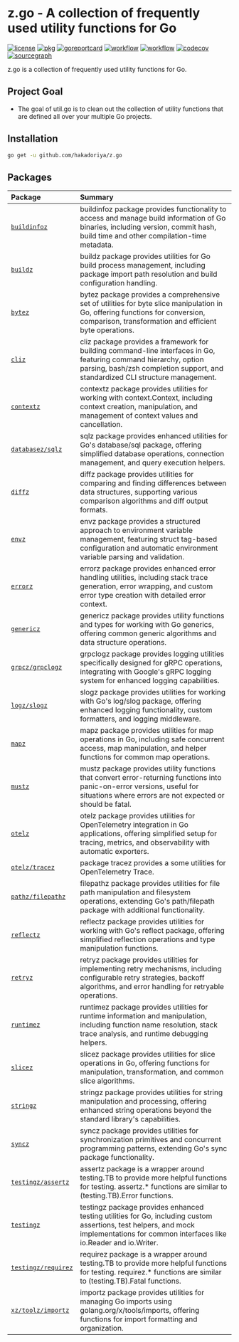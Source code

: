 # z.go - A collection of frequently used utility functions for Go

[![license](https://img.shields.io/github/license/hakadoriya/z.go)](LICENSE)
[![pkg](https://pkg.go.dev/badge/github.com/hakadoriya/z.go)](https://pkg.go.dev/github.com/hakadoriya/z.go)
[![goreportcard](https://goreportcard.com/badge/github.com/hakadoriya/z.go)](https://goreportcard.com/report/github.com/hakadoriya/z.go)
[![workflow](https://github.com/hakadoriya/z.go/workflows/go-lint/badge.svg)](https://github.com/hakadoriya/z.go/tree/main)
[![workflow](https://github.com/hakadoriya/z.go/workflows/go-test/badge.svg)](https://github.com/hakadoriya/z.go/tree/main)
[![codecov](https://codecov.io/gh/hakadoriya/z.go/branch/main/graph/badge.svg?token=4UML9FB7BX)](https://codecov.io/gh/hakadoriya/z.go)
[![sourcegraph](https://sourcegraph.com/github.com/hakadoriya/z.go/-/badge.svg)](https://sourcegraph.com/github.com/hakadoriya/z.go)

z.go is a collection of frequently used utility functions for Go.

## Project Goal

- The goal of util.go is to clean out the collection of utility functions that are defined all over your multiple Go projects.

## Installation

```bash
go get -u github.com/hakadoriya/z.go
```

## Packages

<!-- CODE GENERATED BY UPDATE-README. DO NOT EDIT. GO PACKAGE CONTENT START -->

| Package | Summary |
|:--------|:--------|
| [`buildinfoz`](./buildinfoz) | buildinfoz package provides functionality to access and manage build information of Go binaries, including version, commit hash, build time and other compilation-time metadata. |
| [`buildz`](./buildz) | buildz package provides utilities for Go build process management, including package import path resolution and build configuration handling. |
| [`bytez`](./bytez) | bytez package provides a comprehensive set of utilities for byte slice manipulation in Go, offering functions for conversion, comparison, transformation and efficient byte operations. |
| [`cliz`](./cliz) | cliz package provides a framework for building command-line interfaces in Go, featuring command hierarchy, option parsing, bash/zsh completion support, and standardized CLI structure management. |
| [`contextz`](./contextz) | contextz package provides utilities for working with context.Context, including context creation, manipulation, and management of context values and cancellation. |
| [`databasez/sqlz`](./databasez/sqlz) | sqlz package provides enhanced utilities for Go's database/sql package, offering simplified database operations, connection management, and query execution helpers. |
| [`diffz`](./diffz) | diffz package provides utilities for comparing and finding differences between data structures, supporting various comparison algorithms and diff output formats. |
| [`envz`](./envz) | envz package provides a structured approach to environment variable management, featuring struct tag-based configuration and automatic environment variable parsing and validation. |
| [`errorz`](./errorz) | errorz package provides enhanced error handling utilities, including stack trace generation, error wrapping, and custom error type creation with detailed error context. |
| [`genericz`](./genericz) | genericz package provides utility functions and types for working with Go generics, offering common generic algorithms and data structure operations. |
| [`grpcz/grpclogz`](./grpcz/grpclogz) | grpclogz package provides logging utilities specifically designed for gRPC operations, integrating with Google's gRPC logging system for enhanced logging capabilities. |
| [`logz/slogz`](./logz/slogz) | slogz package provides utilities for working with Go's log/slog package, offering enhanced logging functionality, custom formatters, and logging middleware. |
| [`mapz`](./mapz) | mapz package provides utilities for map operations in Go, including safe concurrent access, map manipulation, and helper functions for common map operations. |
| [`mustz`](./mustz) | mustz package provides utility functions that convert error-returning functions into panic-on-error versions, useful for situations where errors are not expected or should be fatal. |
| [`otelz`](./otelz) | otelz package provides utilities for OpenTelemetry integration in Go applications, offering simplified setup for tracing, metrics, and observability with automatic exporters. |
| [`otelz/tracez`](./otelz/tracez) | package tracez provides a some utilities for OpenTelemetry Trace. |
| [`pathz/filepathz`](./pathz/filepathz) | filepathz package provides utilities for file path manipulation and filesystem operations, extending Go's path/filepath package with additional functionality. |
| [`reflectz`](./reflectz) | reflectz package provides utilities for working with Go's reflect package, offering simplified reflection operations and type manipulation functions. |
| [`retryz`](./retryz) | retryz package provides utilities for implementing retry mechanisms, including configurable retry strategies, backoff algorithms, and error handling for retryable operations. |
| [`runtimez`](./runtimez) | runtimez package provides utilities for runtime information and manipulation, including function name resolution, stack trace analysis, and runtime debugging helpers. |
| [`slicez`](./slicez) | slicez package provides utilities for slice operations in Go, offering functions for manipulation, transformation, and common slice algorithms. |
| [`stringz`](./stringz) | stringz package provides utilities for string manipulation and processing, offering enhanced string operations beyond the standard library's capabilities. |
| [`syncz`](./syncz) | syncz package provides utilities for synchronization primitives and concurrent programming patterns, extending Go's sync package functionality. |
| [`testingz/assertz`](./testingz/assertz) | assertz package is a wrapper around testing.TB to provide more helpful functions for testing. assertz.* functions are similar to (testing.TB).Error functions. |
| [`testingz`](./testingz) | testingz package provides enhanced testing utilities for Go, including custom assertions, test helpers, and mock implementations for common interfaces like io.Reader and io.Writer. |
| [`testingz/requirez`](./testingz/requirez) | requirez package is a wrapper around testing.TB to provide more helpful functions for testing. requirez.* functions are similar to (testing.TB).Fatal functions. |
| [`xz/toolz/importz`](./xz/toolz/importz) | importz package provides utilities for managing Go imports using golang.org/x/tools/imports, offering functions for import formatting and organization. |

<!-- CODE GENERATED BY UPDATE-README. DO NOT EDIT. GO PACKAGE CONTENT END -->

